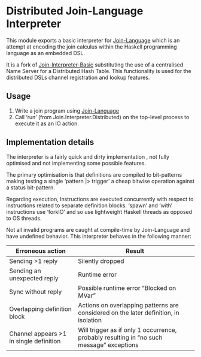 # Distributed Join-Language Interpreter
This module exports a basic interpreter for
[Join-Language](../Join-Language/)
which is an attempt at encoding the join calculus within the Haskell programming
language as an embedded DSL.

It is a fork of [Join-Interpreter-Basic](../Join-Interpreter-Basic/)
substituting the use of a centralised Name Server for a Distributed Hash Table.
This functionality is used for the distributed DSLs channel registration and
lookup features.
## Usage

1. Write a join program using [Join-Language](../Join-Language/)
2. Call ‘run’ (from Join.Interpreter.Distributed) on the top-level process
   to execute it as an IO action.

## Implementation details
The interpreter is a fairly quick and dirty implementation
, not fully optimised and not implementing some possible features.

The primary optimisation is that definitions are compiled to bit-patterns
making testing a single ‘pattern |> trigger’ a cheap bitwise operation against a status bit-pattern.

Regarding execution, Instructions are executed concurrently with respect to instructions
related to separate definition blocks. ‘spawn’ and ‘with’ instructions use ‘forkIO’ and so
use lightweight Haskell threads as opposed to OS threads.

Not all invalid programs are caught at compile-time by Join-Language and have undefined behavior.
This interpreter behaves in the following manner:

| Erroneous action                        | Result                                                                                   |
| --------------------------------------- | ---------------------------------------------------------------------------------------- |
| Sending >1 reply                        | Silently dropped                                                                         |
| Sending an unexpected reply             | Runtime error                                                                            |
| Sync without reply                      | Possible runtime error “Blocked on MVar”                                                 |
| Overlapping definition block            | Actions on overlapping patterns are considered on the later definition, in isolation     |
| Channel appears >1 in single definition | Will trigger as if only 1 occurrence, probably resulting in “no such message” exceptions |

